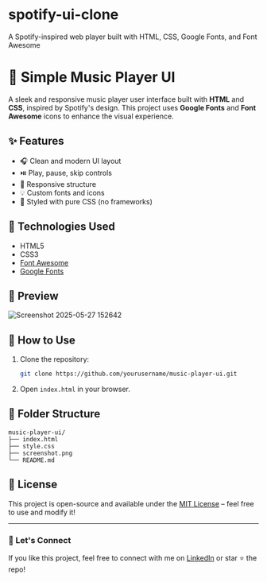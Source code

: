 # spotify-ui-clone
A Spotify-inspired web player built with HTML, CSS, Google Fonts, and Font Awesome
# 🎵 Simple Music Player UI

A sleek and responsive music player user interface built with **HTML** and **CSS**, inspired by Spotify's design. This project uses **Google Fonts** and **Font Awesome** icons to enhance the visual experience.

## ✨ Features

- 🎧 Clean and modern UI layout
- ⏯️ Play, pause, skip controls
- 📂 Responsive structure
- 💡 Custom fonts and icons
- 🎨 Styled with pure CSS (no frameworks)

## 🔧 Technologies Used

- HTML5
- CSS3
- [Font Awesome](https://fontawesome.com/)
- [Google Fonts](https://fonts.google.com/)

## 📸 Preview

![Screenshot 2025-05-27 152642](https://github.com/user-attachments/assets/8ec96c44-d76d-4ec1-848a-72337fd343a1)

## 🚀 How to Use

1. Clone the repository:
   ```bash
   git clone https://github.com/yourusername/music-player-ui.git
   ```
2. Open `index.html` in your browser.

## 📁 Folder Structure

```
music-player-ui/
├── index.html
├── style.css
├── screenshot.png
└── README.md
```

## 📄 License

This project is open-source and available under the [MIT License](LICENSE) – feel free to use and modify it!

---

### 🙌 Let's Connect

If you like this project, feel free to connect with me on [LinkedIn](https://www.linkedin.com/in/supratim-das-583804285/) or star ⭐ the repo!
